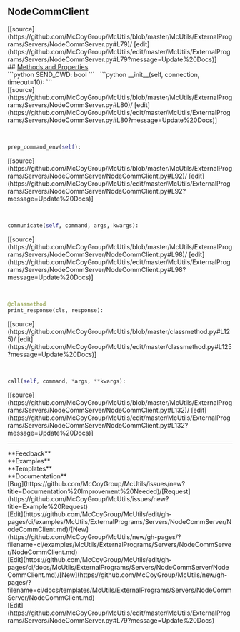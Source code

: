 ## <a id="McUtils.ExternalPrograms.Servers.NodeCommServer.NodeCommClient">NodeCommClient</a> 

<div class="docs-source-link" markdown="1">
[[source](https://github.com/McCoyGroup/McUtils/blob/master/McUtils/ExternalPrograms/Servers/NodeCommServer.py#L79)/
[edit](https://github.com/McCoyGroup/McUtils/edit/master/McUtils/ExternalPrograms/Servers/NodeCommServer.py#L79?message=Update%20Docs)]
</div>









<div class="collapsible-section">
 <div class="collapsible-section collapsible-section-header" markdown="1">
## <a class="collapse-link" data-toggle="collapse" href="#methods" markdown="1"> Methods and Properties</a> <a class="float-right" data-toggle="collapse" href="#methods"><i class="fa fa-chevron-down"></i></a>
 </div>
 <div class="collapsible-section collapsible-section-body collapse show" id="methods" markdown="1">
 ```python
SEND_CWD: bool
```
<a id="McUtils.ExternalPrograms.Servers.NodeCommServer.NodeCommClient.__init__" class="docs-object-method">&nbsp;</a> 
```python
__init__(self, connection, timeout=10): 
```
<div class="docs-source-link" markdown="1">
[[source](https://github.com/McCoyGroup/McUtils/blob/master/McUtils/ExternalPrograms/Servers/NodeCommServer.py#L80)/
[edit](https://github.com/McCoyGroup/McUtils/edit/master/McUtils/ExternalPrograms/Servers/NodeCommServer.py#L80?message=Update%20Docs)]
</div>


<a id="McUtils.ExternalPrograms.Servers.NodeCommServer.NodeCommClient.prep_command_env" class="docs-object-method">&nbsp;</a> 
```python
prep_command_env(self): 
```
<div class="docs-source-link" markdown="1">
[[source](https://github.com/McCoyGroup/McUtils/blob/master/McUtils/ExternalPrograms/Servers/NodeCommServer/NodeCommClient.py#L92)/
[edit](https://github.com/McCoyGroup/McUtils/edit/master/McUtils/ExternalPrograms/Servers/NodeCommServer/NodeCommClient.py#L92?message=Update%20Docs)]
</div>


<a id="McUtils.ExternalPrograms.Servers.NodeCommServer.NodeCommClient.communicate" class="docs-object-method">&nbsp;</a> 
```python
communicate(self, command, args, kwargs): 
```
<div class="docs-source-link" markdown="1">
[[source](https://github.com/McCoyGroup/McUtils/blob/master/McUtils/ExternalPrograms/Servers/NodeCommServer/NodeCommClient.py#L98)/
[edit](https://github.com/McCoyGroup/McUtils/edit/master/McUtils/ExternalPrograms/Servers/NodeCommServer/NodeCommClient.py#L98?message=Update%20Docs)]
</div>


<a id="McUtils.ExternalPrograms.Servers.NodeCommServer.NodeCommClient.print_response" class="docs-object-method">&nbsp;</a> 
```python
@classmethod
print_response(cls, response): 
```
<div class="docs-source-link" markdown="1">
[[source](https://github.com/McCoyGroup/McUtils/blob/master/classmethod.py#L125)/
[edit](https://github.com/McCoyGroup/McUtils/edit/master/classmethod.py#L125?message=Update%20Docs)]
</div>


<a id="McUtils.ExternalPrograms.Servers.NodeCommServer.NodeCommClient.call" class="docs-object-method">&nbsp;</a> 
```python
call(self, command, *args, **kwargs): 
```
<div class="docs-source-link" markdown="1">
[[source](https://github.com/McCoyGroup/McUtils/blob/master/McUtils/ExternalPrograms/Servers/NodeCommServer/NodeCommClient.py#L132)/
[edit](https://github.com/McCoyGroup/McUtils/edit/master/McUtils/ExternalPrograms/Servers/NodeCommServer/NodeCommClient.py#L132?message=Update%20Docs)]
</div>
 </div>
</div>












---


<div markdown="1" class="text-secondary">
<div class="container">
  <div class="row">
   <div class="col" markdown="1">
**Feedback**   
</div>
   <div class="col" markdown="1">
**Examples**   
</div>
   <div class="col" markdown="1">
**Templates**   
</div>
   <div class="col" markdown="1">
**Documentation**   
</div>
   <div class="col" markdown="1">
   
</div>
   <div class="col" markdown="1">
   
</div>
   <div class="col" markdown="1">
   
</div>
</div>
  <div class="row">
   <div class="col" markdown="1">
[Bug](https://github.com/McCoyGroup/McUtils/issues/new?title=Documentation%20Improvement%20Needed)/[Request](https://github.com/McCoyGroup/McUtils/issues/new?title=Example%20Request)   
</div>
   <div class="col" markdown="1">
[Edit](https://github.com/McCoyGroup/McUtils/edit/gh-pages/ci/examples/McUtils/ExternalPrograms/Servers/NodeCommServer/NodeCommClient.md)/[New](https://github.com/McCoyGroup/McUtils/new/gh-pages/?filename=ci/examples/McUtils/ExternalPrograms/Servers/NodeCommServer/NodeCommClient.md)   
</div>
   <div class="col" markdown="1">
[Edit](https://github.com/McCoyGroup/McUtils/edit/gh-pages/ci/docs/McUtils/ExternalPrograms/Servers/NodeCommServer/NodeCommClient.md)/[New](https://github.com/McCoyGroup/McUtils/new/gh-pages/?filename=ci/docs/templates/McUtils/ExternalPrograms/Servers/NodeCommServer/NodeCommClient.md)   
</div>
   <div class="col" markdown="1">
[Edit](https://github.com/McCoyGroup/McUtils/edit/master/McUtils/ExternalPrograms/Servers/NodeCommServer.py#L79?message=Update%20Docs)   
</div>
   <div class="col" markdown="1">
   
</div>
   <div class="col" markdown="1">
   
</div>
   <div class="col" markdown="1">
   
</div>
</div>
</div>
</div>